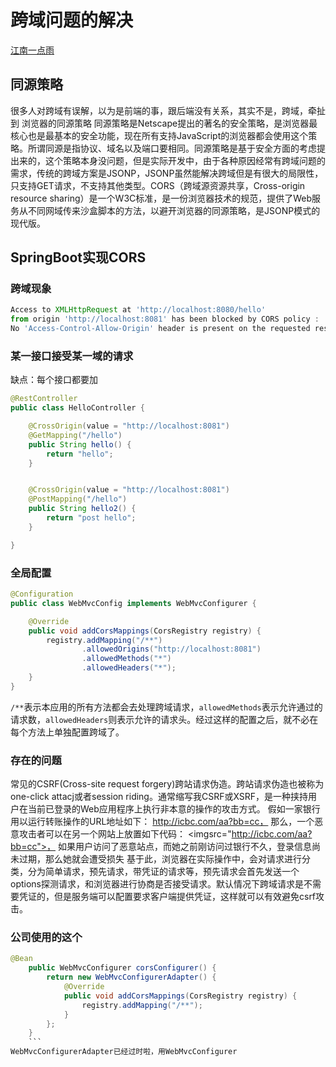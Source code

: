 # 跨域问题的解决
[江南一点雨](https://mp.weixin.qq.com/s/ASEJwiswLu1UCRE-e2twYQ)

## 同源策略

很多人对跨域有误解，以为是前端的事，跟后端没有关系，其实不是，跨域，牵扯到 浏览器的同源策略
同源策略是Netscape提出的著名的安全策略，是浏览器最核心也是最基本的安全功能，现在所有支持JavaScript的浏览器都会使用这个策略。所谓同源是指协议、域名以及端口要相同。同源策略是基于安全方面的考虑提出来的，这个策略本身没问题，但是实际开发中，由于各种原因经常有跨域问题的需求，传统的跨域方案是JSONP，JSONP虽然能解决跨域但是有很大的局限性，只支持GET请求，不支持其他类型。CORS（跨域源资源共享，Cross-origin resource sharing）是一个W3C标准，是一份浏览器技术的规范，提供了Web服务从不同网域传来沙盒脚本的方法，以避开浏览器的同源策略，是JSONP模式的现代版。
## SpringBoot实现CORS
### 跨域现象
```javascript
Access to XMLHttpRequest at 'http://localhost:8080/hello'
from origin 'http://localhost:8081' has been blocked by CORS policy :
No 'Access-Control-Allow-Origin' header is present on the requested resource.
```
### 某一接口接受某一域的请求
缺点：每个接口都要加
```java
@RestController
public class HelloController {

    @CrossOrigin(value = "http://localhost:8081")
    @GetMapping("/hello")
    public String hello() {
        return "hello";
    }


    @CrossOrigin(value = "http://localhost:8081")
    @PostMapping("/hello")
    public String hello2() {
        return "post hello";
    }

}
```
### 全局配置
```java
@Configuration
public class WebMvcConfig implements WebMvcConfigurer {

    @Override
    public void addCorsMappings(CorsRegistry registry) {
        registry.addMapping("/**")
                .allowedOrigins("http://localhost:8081")
                .allowedMethods("*")
                .allowedHeaders("*");
    }
}
```
`/**`表示本应用的所有方法都会去处理跨域请求，`allowedMethods`表示允许通过的请求数，`allowedHeaders`则表示允许的请求头。经过这样的配置之后，就不必在每个方法上单独配置跨域了。
### 存在的问题
常见的CSRF(Cross-site request forgery)跨站请求伪造。跨站请求伪造也被称为one-click attacj或者session riding。通常缩写我CSRF或XSRF，是一种挟持用户在当前已登录的Web应用程序上执行非本意的操作的攻击方式。
假如一家银行用以运行转账操作的URL地址如下： http://icbc.com/aa?bb=cc，
那么，一个恶意攻击者可以在另一个网站上放置如下代码： <imgsrc="http://icbc.com/aa?bb=cc">，
如果用户访问了恶意站点，而她之前刚访问过银行不久，登录信息尚未过期，那么她就会遭受损失
基于此，浏览器在实际操作中，会对请求进行分类，分为简单请求，预先请求，带凭证的请求等，预先请求会首先发送一个options探测请求，和浏览器进行协商是否接受请求。默认情况下跨域请求是不需要凭证的，但是服务端可以配置要求客户端提供凭证，这样就可以有效避免csrf攻击。

### 公司使用的这个
```java
@Bean
    public WebMvcConfigurer corsConfigurer() {
        return new WebMvcConfigurerAdapter() {
            @Override
            public void addCorsMappings(CorsRegistry registry) {
                registry.addMapping("/**");
            }
        };
    }
    ```
WebMvcConfigurerAdapter已经过时啦，用WebMvcConfigurer